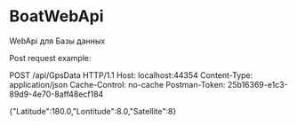 # BoatWebApi
WebApi для Базы данных

Post request example:

POST /api/GpsData HTTP/1.1
Host: localhost:44354
Content-Type: application/json
Cache-Control: no-cache
Postman-Token: 25b16369-e1c3-89d9-4e70-8aff48ecf184

{"Latitude":180.0,"Lontitude":8.0,"Satellite":8}
